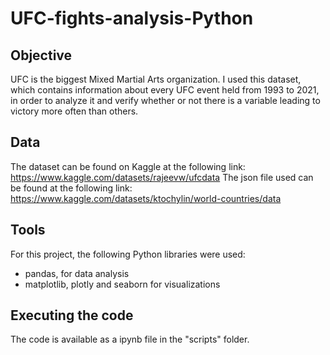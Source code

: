 # UFC-fights-analysis-Python

## Objective 
UFC is the biggest Mixed Martial Arts organization. I used this dataset, which contains information about every UFC event held from 1993 to 2021, in order to analyze it and verify whether or not there is a variable leading to victory more often than others.

## Data
The dataset can be found on Kaggle at the following link: https://www.kaggle.com/datasets/rajeevw/ufcdata
The json file used can be found at the following link: https://www.kaggle.com/datasets/ktochylin/world-countries/data

## Tools
For this project, the following Python libraries were used:
- pandas, for data analysis
- matplotlib, plotly and seaborn for visualizations

## Executing the code
The code is available as a ipynb file in the "scripts" folder. 
